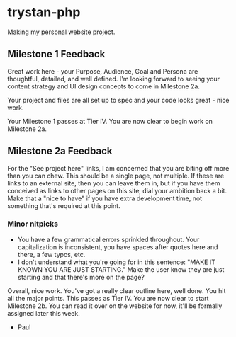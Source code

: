 # trystan-php
Making my personal website project.


## Milestone 1 Feedback

Great work here - your Purpose, Audience, Goal and Persona are thoughtful, detailed, and well defined. I'm looking forward to seeing your content strategy and UI design concepts to come in Milestone 2a.

Your project and files are all set up to spec and your code looks great - nice work.

Your Milestone 1 passes at Tier IV. You are now clear to begin work on Milestone 2a.


## Milestone 2a Feedback

For the "See project here" links, I am concerned that you are biting off more than you can chew.  This should be a single page, not multiple. If these are links to an external site, then you can leave them in, but if you have them conceived as links to other pages on this site, dial your ambition back a bit.  Make that a "nice to have" if you have extra development time, not something that's required at this point.

### Minor nitpicks
* You have a few grammatical errors sprinkled throughout.  Your capitalization is inconsistent, you have spaces after quotes here and there, a few typos, etc.
* I don't understand what you're going for in this sentence: "MAKE IT KNOWN YOU ARE JUST STARTING."  Make the user know they are just starting and that there's more on the page?

Overall, nice work.  You've got a really clear outline here, well done.  You hit all the major points.  This passes as Tier IV.  You are now clear to start Milestone 2b.  You can read it over on the website for now, it'll be formally assigned later this week.

- Paul

